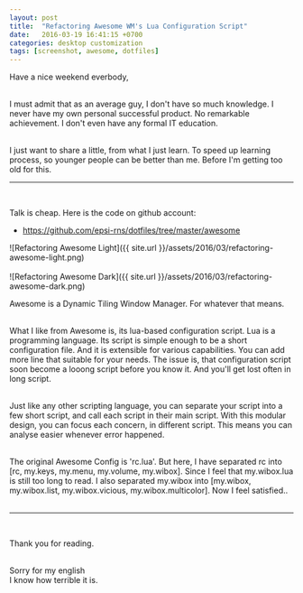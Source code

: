 ```yaml
---
layout: post
title:  "Refactoring Awesome WM's Lua Configuration Script"
date:   2016-03-19 16:41:15 +0700
categories: desktop customization
tags: [screenshot, awesome, dotfiles]
---
```


Have a nice weekend everbody,
<br/><br/>

I must admit that as an average guy, I don't have so much knowledge. I never have my own personal successful product. No remarkable achievement. I don't even have any formal IT education. 
<br/><br/>

I just want to share a little, from what I just learn. To speed up learning process, so younger people can be better than me. Before I'm getting too old for this.

* * *
<br/>

Talk is cheap. Here is the code on github account:

* https://github.com/epsi-rns/dotfiles/tree/master/awesome


![Refactoring Awesome Light]({{ site.url }}/assets/2016/03/refactoring-awesome-light.png)
<br/><br/>
![Refactoring Awesome Dark]({{ site.url }}/assets/2016/03/refactoring-awesome-dark.png)

Awesome is a Dynamic Tiling Window Manager. For whatever that means.
<br/><br/>

What I like from Awesome is, its lua-based configuration script. Lua is a programming language. Its script is simple enough to be a short configuration file. And it is extensible for various capabilities. You can add more line that suitable for your needs. The issue is, that configuration script soon become a looong script before you know it. And you'll get lost often in long script.
<br/><br/>

Just like any other scripting language, you can separate your script into a few short script, and call each script in their main script. With this modular design, you can focus each concern, in different script. This means you can analyse easier whenever error happened.
<br/><br/>

The original Awesome Config is 'rc.lua'. But here, I have separated rc into [rc, my.keys, my.menu, my.volume, my.wibox]. Since I feel that my.wibox.lua is still too long to read. I also separated my.wibox into [my.wibox, my.wibox.list, my.wibox.vicious, my.wibox.multicolor]. Now I feel satisfied..
<br/><br/>

* * *
<br/>

Thank you for reading.
<br/><br/>

Sorry for my english<br/>
I know how terrible it is.
